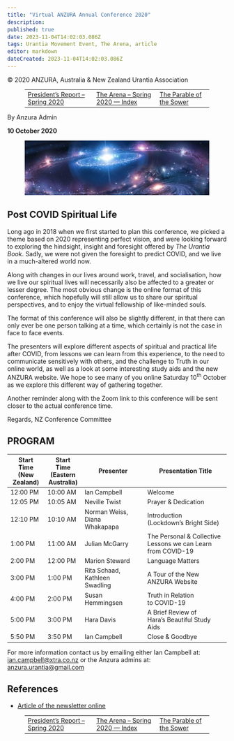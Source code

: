 ```yaml
---
title: "Virtual ANZURA Annual Conference 2020"
description: 
published: true
date: 2023-11-04T14:02:03.086Z
tags: Urantia Movement Event, The Arena, article
editor: markdown
dateCreated: 2023-11-04T14:02:03.086Z
---
```


<p class="v-card v-sheet theme--light gray lighten-3 px-2">© 2020 ANZURA, Australia & New Zealand Urantia Association</p>
<figure class="table chapter-navigator">
  <table>
    <tbody>
      <tr>
        <td>
        <a href="/en/article/Julian_McGarry/Presidents_Report_Spring_2020">
          <span class="mdi mdi-arrow-left-drop-circle"></span><span class="pl-2">President’s Report – Spring 2020</span>
        </a>
        </td>
        <td>
        <a href="/en/index/articles_arena#the-arena-spring-2020">
          <span class="mdi mdi-book-open-variant"></span><span class="pl-2">The Arena – Spring 2020 — Index</span>
        </a>
        </td>
        <td>
        <a href="/en/article/The_Arena/The_Parable_of_the_Sower">
          <span class="pr-2">The Parable of the Sower</span><span class="mdi mdi-arrow-right-drop-circle"></span>
        </a>
        </td>
      </tr>
    </tbody>
  </table>
</figure>


By Anzura Admin

**10 October 2020**

<figure id="Figure_1" class="image urantiapedia">
<img src="/image/article/The_Arena/Grand-Universe-cropped-570x168.jpg" alt="Grand Universe">
</figure>

## Post COVID Spiritual Life

Long ago in 2018 when we first started to plan this conference, we picked a theme based on 2020 representing perfect vision, and were looking forward to exploring the hindsight, insight and foresight offered by _The Urantia Book_. Sadly, we were not given the foresight to predict COVID, and we live in a much-altered world now.

Along with changes in our lives around work, travel, and socialisation, how we live our spiritual lives will necessarily also be affected to a greater or lesser degree. The most obvious change is the online format of this conference, which hopefully will still allow us to share our spiritual perspectives, and to enjoy the virtual fellowship of like-minded souls.

The format of this conference will also be slightly different, in that there can only ever be one person talking at a time, which certainly is not the case in face to face events.

The presenters will explore different aspects of spiritual and practical life after COVID, from lessons we can learn from this experience, to the need to communicate sensitively with others, and the challenge to Truth in our online world, as well as a look at some interesting study aids and the new ANZURA website. We hope to see many of you online Saturday 10<sup>th</sup> October as we explore this different way of gathering together.

Another reminder along with the Zoom link to this conference will be sent closer to the actual conference time.

Regards,
NZ Conference Committee

## PROGRAM

| Start Time <br>(New <br>Zealand) | Start Time <br>(Eastern <br>Australia) | Presenter | Presentation Title |
| --- | --- | --- | --- |
| 12:00 PM | 10:00 AM | Ian Campbell | Welcome |
| 12:05 PM | 10:05 AM | Neville Twist | Prayer & Dedication |
| 12:10 PM | 10:10 AM | Norman Weiss, <br>Diana <br>Whakapapa | Introduction <br>(Lockdown’s Bright Side) |
| 1:00 PM | 11:00 AM | Julian McGarry | The Personal & Collective <br>Lessons we can Learn <br>from COVID-19 |
| 2:00 PM | 12:00 PM | Marion Steward | Language Matters |
| 3:00 PM | 1:00 PM | Rita Schaad, <br>Kathleen <br>Swadling | A Tour of the New <br>ANZURA Website |
| 4:00 PM | 2:00 PM | Susan Hemmingsen | Truth in Relation <br>to COVID-19 |
| 5:00 PM | 3:00 PM | Hara Davis | A Brief Review of <br>Hara’s Beautiful Study Aids |
| 5:50 PM | 3:50 PM | Ian Campbell | Close & Goodbye |

For more information contact us by emailing either Ian Campbell at: [ian.campbell@xtra.co.nz](mailto:ian.campbell@xtra.co.nz)  or the Anzura admins at: [anzura.urantia@gmail.com](mailto:anzura.urantia@gmail.com)

## References

- [Article of the newsletter online](https://anzura.urantia-association.org/2020/09/07/virtual-annual-conference-2020)

<figure class="table chapter-navigator">
  <table>
    <tbody>
      <tr>
        <td>
        <a href="/en/article/Julian_McGarry/Presidents_Report_Spring_2020">
          <span class="mdi mdi-arrow-left-drop-circle"></span><span class="pl-2">President’s Report – Spring 2020</span>
        </a>
        </td>
        <td>
        <a href="/en/index/articles_arena#the-arena-spring-2020">
          <span class="mdi mdi-book-open-variant"></span><span class="pl-2">The Arena – Spring 2020 — Index</span>
        </a>
        </td>
        <td>
        <a href="/en/article/The_Arena/The_Parable_of_the_Sower">
          <span class="pr-2">The Parable of the Sower</span><span class="mdi mdi-arrow-right-drop-circle"></span>
        </a>
        </td>
      </tr>
    </tbody>
  </table>
</figure>
